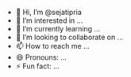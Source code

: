 - 👋 Hi, I’m @sejatipria
- 👀 I’m interested in ...
- 🌱 I’m currently learning ...
- 💞️ I’m looking to collaborate on ...
- 📫 How to reach me ...
- 😄 Pronouns: ...
- ⚡ Fun fact: ...

<!---
sejatipria/sejatipria is a ✨ special ✨ repository because its `README.md` (this file) appears on your GitHub profile.
You can click the Preview link to take a look at your changes.
--->
